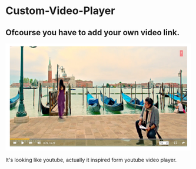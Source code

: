 # Custom-Video-Player
##  Ofcourse you have to add your own video link.
<img src="https://github.com/sunanda35/Custom-Video-Player/blob/master/Annotation%202020-07-23%20224220.png?raw=true">

It's looking like youtube, actually it inspired form youtube video player.

